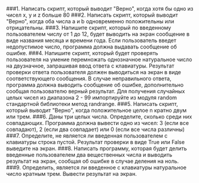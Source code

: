 ###1. Написать скрипт, который выводит "Верно", когда хотя бы одно из чисел x, y и z больше 80
###2. Написать скрипт, который выводит "Верно", когда оба числа a и b одновременно положительны или отрицательны. 
###3. Напишите скрипт, который по введенному пользователем числу от 1 до 12, будет выводить на экран сообщение в виде названия месяца и времени года. Если пользователь введет недопустимое число, программа должна выдавать сообщение об ошибке.
###4. Напишите скрипт, который будет проверять пользователя на умение перемножать однозначное натуральное число на двузначное, запрашивая ввод ответа с клавиатуры. Результат проверки ответа пользователя должен выводиться на экран в виде соответствующего сообщения. В случае неправильного ответа, программа должна выводить сообщение об ошибке, дополнительно сообщая пользователю верный результат. Для получения случайных целых чисел из диапазона 2 - 99 импортируйте из модуля random стандартной библиотеки метод randrange.
###5. Написать скрипт, который выводит "Верно", когда положительное целое n кратно двум или трем.
###6. Даны три целых числа. Определите, сколько среди них совпадающих. Программа должна вывести одно из чисел: 3 (если все совпадают), 2 (если два совпадает) или 0 (если все числа различны)
###7. Определите, не является ли введенная пользователем с клавиатуры строка пустой. Результат проверки в виде True или False выведите на экран.
###8. Написать программу, которая будет делить введенные пользователем два вещественных числа и выводить результат на экран, cообщая об ошибке в случае деления на ноль.
###9. Определить, является ли введенное с клавиатуры натуральное число кратным трем. Вывести результат на экран.
